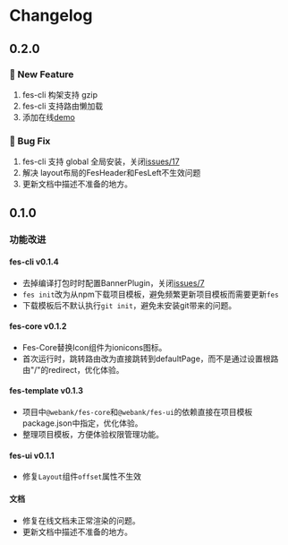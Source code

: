 # Changelog

<!-- DO NOT CHANGE THESE COMMENTS - See .github/actions/trigger-github-release/update-changelog.js -->
<!-- insert-new-changelog-here -->

## 0.2.0

### 🚀 New Feature

1. fes-cli 构架支持 gzip
2. fes-cli 支持路由懒加载
3. 添加在线[demo](http://webank.gitee.io/fes-pro/#/home)

### 🐛 Bug Fix

1. fes-cli 支持 global 全局安装，关闭[issues/17](https://github.com/WeBankFinTech/fes.js/issues/17) 
2. 解决 layout布局的FesHeader和FesLeft不生效问题
3. 更新文档中描述不准备的地方。

## 0.1.0

### 功能改进

#### fes-cli v0.1.4
- 去掉编译打包时时配置BannerPlugin，关闭[issues/7](https://github.com/WeBankFinTech/fes.js/issues/7) 
- `fes init`改为从npm下载项目模板，避免频繁更新项目模板而需要更新`fes`
- 下载模板后不默认执行`git init`，避免未安装git带来的问题。
   
#### fes-core v0.1.2
- Fes-Core替换Icon组件为ionicons图标。
- 首次运行时，跳转路由改为直接跳转到defaultPage，而不是通过设置根路由"/"的redirect，优化体验。

#### fes-template v0.1.3
- 项目中`@webank/fes-core`和`@webank/fes-ui`的依赖直接在项目模板package.json中指定，优化体验。
- 整理项目模板，方便体验权限管理功能。

#### fes-ui v0.1.1
- 修复`Layout`组件`offset`属性不生效

#### 文档
- 修复在线文档未正常渲染的问题。
- 更新文档中描述不准备的地方。 